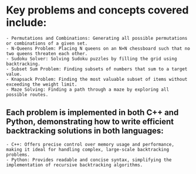 # Key problems and concepts covered include:

    - Permutations and Combinations: Generating all possible permutations or combinations of a given set.
    - N-Queens Problem: Placing N queens on an N×N chessboard such that no two queens threaten each other.
    - Sudoku Solver: Solving Sudoku puzzles by filling the grid using backtracking.
    - Subset Sum Problem: Finding subsets of numbers that sum to a target value.
    - Knapsack Problem: Finding the most valuable subset of items without exceeding the weight limit.
    - Maze Solving: Finding a path through a maze by exploring all possible routes.

## Each problem is implemented in both C++ and Python, demonstrating how to write efficient backtracking solutions in both languages:

    - C++: Offers precise control over memory usage and performance, making it ideal for handling complex, large-scale backtracking problems.
    - Python: Provides readable and concise syntax, simplifying the implementation of recursive backtracking algorithms.